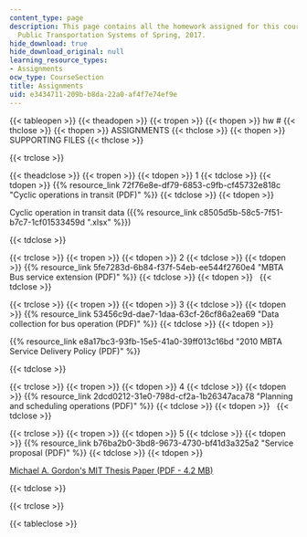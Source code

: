 ```yaml
---
content_type: page
description: This page contains all the homework assigned for this course of MIT 1.258
  Public Transportation Systems of Spring, 2017.
hide_download: true
hide_download_original: null
learning_resource_types:
- Assignments
ocw_type: CourseSection
title: Assignments
uid: e3434711-209b-b8da-22a0-af4f7e74ef9e
---
```


{{< tableopen >}}
{{< theadopen >}}
{{< tropen >}}
{{< thopen >}}
hw #
{{< thclose >}}
{{< thopen >}}
ASSIGNMENTS
{{< thclose >}}
{{< thopen >}}
SUPPORTING FILES
{{< thclose >}}

{{< trclose >}}

{{< theadclose >}}
{{< tropen >}}
{{< tdopen >}}
1
{{< tdclose >}}
{{< tdopen >}}
{{% resource_link 72f76e8e-df79-6853-c9fb-cf45732e818c "Cyclic operations in transit (PDF)" %}}
{{< tdclose >}}
{{< tdopen >}}


Cyclic operation in transit data ({{% resource_link c8505d5b-58c5-7f51-b7c7-1cf01533459d ".xlsx" %}})


{{< tdclose >}}

{{< trclose >}}
{{< tropen >}}
{{< tdopen >}}
2
{{< tdclose >}}
{{< tdopen >}}
{{% resource_link 5fe7283d-6b84-f37f-54eb-ee544f2760e4 "MBTA Bus service extension (PDF)" %}}
{{< tdclose >}}
{{< tdopen >}}
 
{{< tdclose >}}

{{< trclose >}}
{{< tropen >}}
{{< tdopen >}}
3
{{< tdclose >}}
{{< tdopen >}}
{{% resource_link 53456c9d-dae7-1daa-63cf-26cf86a2ea69 "Data collection for bus operation (PDF)" %}}
{{< tdclose >}}
{{< tdopen >}}


{{% resource_link e8a17bc3-93fb-15e5-41a0-39ff013c16bd "2010 MBTA Service Delivery Policy (PDF)" %}}


{{< tdclose >}}

{{< trclose >}}
{{< tropen >}}
{{< tdopen >}}
4
{{< tdclose >}}
{{< tdopen >}}
{{% resource_link 2dcd0212-31e0-798d-cf2a-1b26347aca78 "Planning and scheduling operations (PDF)" %}}
{{< tdclose >}}
{{< tdopen >}}
 
{{< tdclose >}}

{{< trclose >}}
{{< tropen >}}
{{< tdopen >}}
5
{{< tdclose >}}
{{< tdopen >}}
{{% resource_link b76ba2b0-3bd8-9673-4730-bf41d3a325a2 "Service proposal (PDF)" %}}
{{< tdclose >}}
{{< tdopen >}}


[Michael A. Gordon's MIT Thesis Paper (PDF - 4.2 MB)](https://dspace.mit.edu/bitstream/handle/1721.1/99547/925486156-MIT.pdf;sequence=1)


{{< tdclose >}}

{{< trclose >}}

{{< tableclose >}}